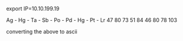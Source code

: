 export IP=10.10.199.19

Ag - Hg - Ta - Sb - Po - Pd - Hg - Pt - Lr
47 80 73 51 84 46 80 78 103

converting the above to ascii